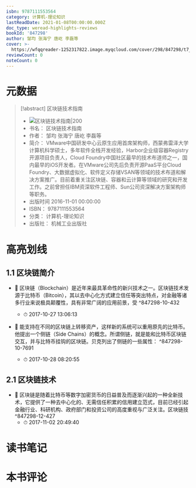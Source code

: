 ```yaml
---
isbn: 9787111553564
category: 计算机-理论知识
lastReadDate: 2021-01-08T00:00:00.000Z
doc_type: weread-highlights-reviews
bookId: '847298'
author: 邹均 张海宁 唐屹 李磊等
cover: >-
  https://wfqqreader-1252317822.image.myqcloud.com/cover/298/847298/t7_847298.jpg
reviewCount: 0
noteCount: 0
---
```

# 元数据
> [!abstract] 区块链技术指南
> - ![ 区块链技术指南|200](https://wfqqreader-1252317822.image.myqcloud.com/cover/298/847298/t7_847298.jpg)
> - 书名： 区块链技术指南
> - 作者： 邹均 张海宁 唐屹 李磊等
> - 简介： VMware中国研发中心云原生应用首席架构师，西蒙弗雷泽大学计算机科学硕士，多年软件全栈开发经验，Harbor企业级容器Registry开源项目负责人，Cloud Foundry中国社区最早的技术布道师之一，国内最早的iOS开发者。在VMware公司先后负责开源PaaS平台Cloud Foundry、大数据虚拟化、软件定义存储VSAN等领域的技术布道和解决方案推广。目前着重关注区块链、容器和云计算等领域的研究和开发工作。之前曾担任IBM资深软件工程师、Sun公司资深解决方案架构师等职务。
> - 出版时间 2016-11-01 00:00:00
> - ISBN： 9787111553564
> - 分类： 计算机-理论知识
> - 出版社： 机械工业出版社

# 高亮划线

## 1.1 区块链简介


- 📌 区块链（Blockchain）是近年来最具革命性的新兴技术之一。区块链技术发源于比特币（Bitcoin），其以去中心化方式建立信任等突出特点，对金融等诸多行业来说极具颠覆性，具有非常广阔的应用前景，受 ^847298-10-432
    - ⏱ 2017-10-27 13:06:13 

- 📌 能支持在不同的区块链上转移资产，这样新的系统可以重用原先的比特币。他提出一个侧链（Side Chains）的概念。所谓侧链，就是能和比特币区块链交互，并与比特币挂钩的区块链。贝克列出了侧链的一些属性： ^847298-10-7691
    - ⏱ 2017-10-28 08:20:55 
## 2.1 区块链技术


- 📌 区块链是随着比特币等数字加密货币的日益普及而逐渐兴起的一种全新技术，它提供了一种去中心化的、无需信任积累的信用建立范式，目前已经引起金融行业、科研机构、政府部门和投资公司的高度重视与广泛关注。区块链技 ^847298-12-427
    - ⏱ 2017-11-02 20:49:40 
# 读书笔记

# 本书评论
